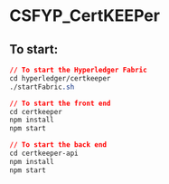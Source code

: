 # CSFYP_CertKEEPer

## To start: 

```css
// To start the Hyperledger Fabric
cd hyperledger/certkeeper
./startFabric.sh

// To start the front end
cd certkeeper
npm install
npm start

// To start the back end
cd certkeeper-api
npm install
npm start
```

